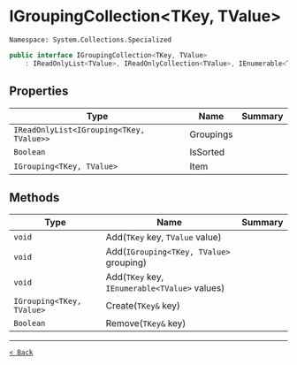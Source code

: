 # IGroupingCollection&lt;TKey, TValue&gt;

`Namespace: System.Collections.Specialized`

```csharp
public interface IGroupingCollection<TKey, TValue>
    : IReadOnlyList<TValue>, IReadOnlyCollection<TValue>, IEnumerable<TValue>, IEnumerable
```

## Properties

| Type | Name | Summary |
| --- | --- | --- |
| `IReadOnlyList<IGrouping<TKey, TValue>>` | Groupings |  |
| `Boolean` | IsSorted |  |
| `IGrouping<TKey, TValue>` | Item |  |

## Methods

| Type | Name | Summary |
| --- | --- | --- |
| `void` | Add(`TKey` key, `TValue` value) |  |
| `void` | Add(`IGrouping<TKey, TValue>` grouping) |  |
| `void` | Add(`TKey` key, `IEnumerable<TValue>` values) |  |
| `IGrouping<TKey, TValue>` | Create(`TKey&` key) |  |
| `Boolean` | Remove(`TKey&` key) |  |

---

[`< Back`](../README.md)
